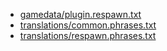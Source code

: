  * [gamedata/plugin.respawn.txt](gamedata/plugin.respawn.txt&raw=true)
 * [translations/common.phrases.txt](translations/common.phrases.txt&raw=true)
 * [translations/respawn.phrases.txt](translations/respawn.phrases.txt&raw=true)

